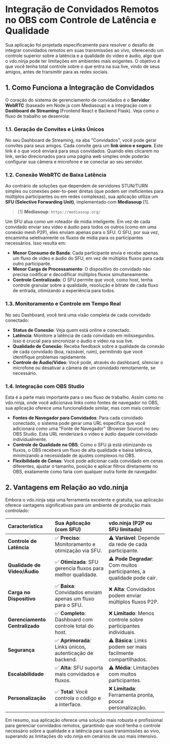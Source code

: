 # Integração de Convidados Remotos no OBS com Controle de Latência e Qualidade

Sua aplicação foi projetada especificamente para resolver o desafio de integrar convidados remotos em suas transmissões ao vivo, oferecendo um controle superior sobre a latência e a qualidade do vídeo e áudio, algo que o vdo.ninja pode ter limitações em ambientes mais exigentes. O objetivo é que você tenha total controle sobre o que entra na sua live, vindo de seus amigos, antes de transmitir para as redes sociais.

## 1. Como Funciona a Integração de Convidados

O coração do sistema de gerenciamento de convidados é o **Servidor WebRTC** (baseado em Node.js com Mediasoup) e a integração com o **Dashboard de Streaming** (Frontend React e Backend Flask). Veja como o fluxo de trabalho se desenrola:

### 1.1. Geração de Convites e Links Únicos

No seu Dashboard de Streaming, na aba "Convidados", você pode gerar convites para seus amigos. Cada convite gera um **link único e seguro**. Este link é o que você enviará para seus convidados. Quando eles clicarem no link, serão direcionados para uma página web simples onde poderão configurar sua câmera e microfone e se conectar ao seu servidor.

### 1.2. Conexão WebRTC de Baixa Latência

Ao contrário de soluções que dependem de servidores STUN/TURN simples ou conexões peer-to-peer diretas (que podem ser ineficientes para múltiplos participantes ou em redes complexas), sua aplicação utiliza um **SFU (Selective Forwarding Unit)**, implementado com **Mediasoup** [1].

> [1] **Mediasoup**: `https://mediasoup.org/`

Um SFU atua como um roteador de mídia inteligente. Em vez de cada convidado enviar seu vídeo e áudio para todos os outros (como em uma conexão mesh P2P), eles enviam apenas para o SFU. O SFU, por sua vez, encaminha seletivamente os fluxos de mídia para os participantes necessários. Isso resulta em:

- **Menor Consumo de Banda**: Cada participante envia e recebe apenas um fluxo de vídeo e áudio do SFU, em vez de múltiplos fluxos para cada outro participante.
- **Menor Carga de Processamento**: O dispositivo do convidado não precisa codificar e decodificar múltiplos fluxos simultaneamente.
- **Controle Centralizado**: O SFU permite que você, como host, tenha controle granular sobre a qualidade, resolução e bitrate de cada fluxo de entrada, otimizando a experiência para todos.

### 1.3. Monitoramento e Controle em Tempo Real

No seu Dashboard, você terá uma visão completa de cada convidado conectado:

- **Status de Conexão**: Veja quem está online e conectado.
- **Latência**: Monitore a latência de cada convidado em milissegundos. Isso é crucial para sincronizar o áudio e vídeo na sua live.
- **Qualidade de Conexão**: Receba feedback sobre a qualidade da conexão de cada convidado (boa, razoável, ruim), permitindo que você identifique problemas rapidamente.
- **Controle de Áudio/Vídeo**: Você pode, através do dashboard, silenciar o microfone ou desativar a câmera de um convidado remotamente, se necessário.

### 1.4. Integração com OBS Studio

Esta é a parte mais importante para o seu fluxo de trabalho. Assim como no vdo.ninja, onde você adicionava links como fontes de navegador no OBS, sua aplicação oferece uma funcionalidade similar, mas com mais controle:

- **Fontes de Navegador para Convidados**: Para cada convidado conectado, o sistema pode gerar uma URL específica que você adicionará como uma "Fonte de Navegador" (Browser Source) no seu OBS Studio. Esta URL renderizará o vídeo e áudio daquele convidado individualmente.
- **Controle de Qualidade no OBS**: Como o SFU já está otimizando os fluxos, o OBS receberá um fluxo de alta qualidade e baixa latência, minimizando a necessidade de ajustes complexos no OBS.
- **Flexibilidade de Cenas**: Você pode adicionar cada convidado em cenas diferentes, ajustar o tamanho, posição e aplicar filtros diretamente no OBS, exatamente como faria com qualquer outra fonte de navegador.

## 2. Vantagens em Relação ao vdo.ninja

Embora o vdo.ninja seja uma ferramenta excelente e gratuita, sua aplicação oferece vantagens significativas para um ambiente de produção mais controlado:

| Característica             | Sua Aplicação (com SFU)                                   | vdo.ninja (P2P ou SFU limitado)                               |
| :------------------------- | :-------------------------------------------------------- | :------------------------------------------------------------ |
| **Controle de Latência**   | ✅ **Preciso**: Monitoramento e otimização via SFU.         | ⚠️ **Variável**: Depende da rede de cada participante.         |
| **Qualidade de Vídeo/Áudio** | ✅ **Otimizada**: SFU gerencia fluxos para melhor qualidade. | ⚠️ **Pode Degradar**: Com muitos participantes, a qualidade pode cair. |
| **Carga no Dispositivo**   | ✅ **Baixa**: Convidados enviam apenas um fluxo para o SFU. | ❌ **Alta**: Convidados podem enviar múltiplos fluxos P2P.     |
| **Gerenciamento Centralizado** | ✅ **Completo**: Dashboard com controle total do host.      | ❌ **Limitado**: Menos controle sobre participantes individuais. |
| **Segurança**              | ✅ **Aprimorada**: Links únicos, autenticação de backend.   | ⚠️ **Básica**: Links podem ser mais facilmente compartilhados. |
| **Escalabilidade**         | ✅ **Alta**: SFU suporta mais convidados e fluxos.          | ⚠️ **Média**: Limitações com muitos participantes.             |
| **Personalização**         | ✅ **Total**: Você controla o código e a interface.         | ❌ **Limitada**: Ferramenta pronta, pouca personalização.     |

Em resumo, sua aplicação oferece uma solução mais robusta e profissional para gerenciar convidados remotos, garantindo que você tenha o controle necessário sobre a qualidade e a latência para suas transmissões ao vivo, superando as limitações do vdo.ninja em cenários de uso mais intensivo.

